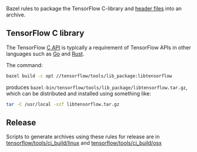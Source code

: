 Bazel rules to package the TensorFlow C-library and [header
files](https://www.tensorflow.org/code/tensorflow/c/c_api.h)
into an archive.

## TensorFlow C library

The TensorFlow [C
API](https://www.tensorflow.org/code/tensorflow/c/c_api.h)
is typically a requirement of TensorFlow APIs in other languages such as
[Go](https://www.tensorflow.org/code/tensorflow/go)
and [Rust](https://github.com/tensorflow/rust).

The command:

```sh
bazel build -c opt //tensorflow/tools/lib_package:libtensorflow
```

produces `bazel-bin/tensorflow/tools/lib_package/libtensorflow.tar.gz`, which
can be distributed and installed using something like:

```sh
tar -C /usr/local -xzf libtensorflow.tar.gz
```

## Release

Scripts to generate archives using these rules for release are in
[tensorflow/tools/ci_build/linux](https://www.tensorflow.org/code/tensorflow/tools/ci_build/linux)
and
[tensorflow/tools/ci_build/osx](https://www.tensorflow.org/code/tensorflow/tools/ci_build/osx)
